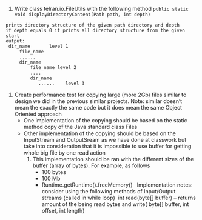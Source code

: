
1. Write class telran.io.FileUtils with the following method
`public static void displayDirectoryContent(Path path, int depth)`

```
prints directory structure of the given path directory and depth
if depth equals 0 it prints all directory structure from the given start
output:
 dir_name       level 1
     file_name
     ......
     dir_name
         file_name level 2
         ....
         dir_name
            ......    level 3
```

1. Create performance test for copying large (more 2Gb) files similar to design we did in the previous similar projects. Note: similar doesn’t mean the exactly the same code but it does mean the same Object Oriented approach  
   - One implementation of the copying should be based on the static method copy of the Java standard class Files 
   - Other implementation of the copying should be based on the InputStream and OutputSream as we have done at classwork but take into consideration that it is impossible to use buffer for getting whole big file by one read action
     1. This implementation should be ran with the different sizes of the buffer (array of bytes). For example, as follows 
        - 100 bytes 
        - 100 Mb 
        - Runtime.getRuntime().freeMemory() 
 Implementation notes: consider using the following methods of Input/Output streams (called in while loop) 
int read(byte[] buffer) – returns amount of the being read bytes and write( byte[] buffer, int offset, int length) 
